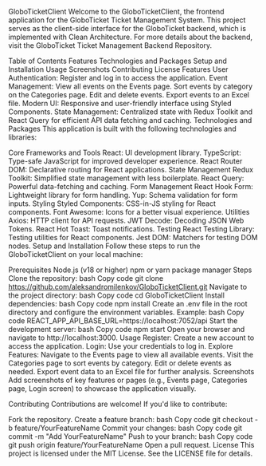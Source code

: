 GloboTicketClient
Welcome to the GloboTicketClient, the frontend application for the GloboTicket Ticket Management System. This project serves as the client-side interface for the GloboTicket backend, which is implemented with Clean Architecture. For more details about the backend, visit the GloboTicket Ticket Management Backend Repository.

Table of Contents
Features
Technologies and Packages
Setup and Installation
Usage
Screenshots
Contributing
License
Features
User Authentication: Register and log in to access the application.
Event Management:
View all events on the Events page.
Sort events by category on the Categories page.
Edit and delete events.
Export events to an Excel file.
Modern UI: Responsive and user-friendly interface using Styled Components.
State Management: Centralized state with Redux Toolkit and React Query for efficient API data fetching and caching.
Technologies and Packages
This application is built with the following technologies and libraries:

Core Frameworks and Tools
React: UI development library.
TypeScript: Type-safe JavaScript for improved developer experience.
React Router DOM: Declarative routing for React applications.
State Management
Redux Toolkit: Simplified state management with less boilerplate.
React Query: Powerful data-fetching and caching.
Form Management
React Hook Form: Lightweight library for form handling.
Yup: Schema validation for form inputs.
Styling
Styled Components: CSS-in-JS styling for React components.
Font Awesome: Icons for a better visual experience.
Utilities
Axios: HTTP client for API requests.
JWT Decode: Decoding JSON Web Tokens.
React Hot Toast: Toast notifications.
Testing
React Testing Library: Testing utilities for React components.
Jest DOM: Matchers for testing DOM nodes.
Setup and Installation
Follow these steps to run the GloboTicketClient on your local machine:

Prerequisites
Node.js (v18 or higher)
npm or yarn package manager
Steps
Clone the repository:
bash
Copy code
git clone https://github.com/aleksandromilenkov/GloboTicketClient.git
Navigate to the project directory:
bash
Copy code
cd GloboTicketClient
Install dependencies:
bash
Copy code
npm install
Create an .env file in the root directory and configure the environment variables. Example:
bash
Copy code
REACT_APP_API_BASE_URL=https://localhost:7052/api
Start the development server:
bash
Copy code
npm start
Open your browser and navigate to http://localhost:3000.
Usage
Register: Create a new account to access the application.
Login: Use your credentials to log in.
Explore Features:
Navigate to the Events page to view all available events.
Visit the Categories page to sort events by category.
Edit or delete events as needed.
Export event data to an Excel file for further analysis.
Screenshots
Add screenshots of key features or pages (e.g., Events page, Categories page, Login screen) to showcase the application visually.

Contributing
Contributions are welcome! If you'd like to contribute:

Fork the repository.
Create a feature branch:
bash
Copy code
git checkout -b feature/YourFeatureName
Commit your changes:
bash
Copy code
git commit -m "Add YourFeatureName"
Push to your branch:
bash
Copy code
git push origin feature/YourFeatureName
Open a pull request.
License
This project is licensed under the MIT License. See the LICENSE file for details.

